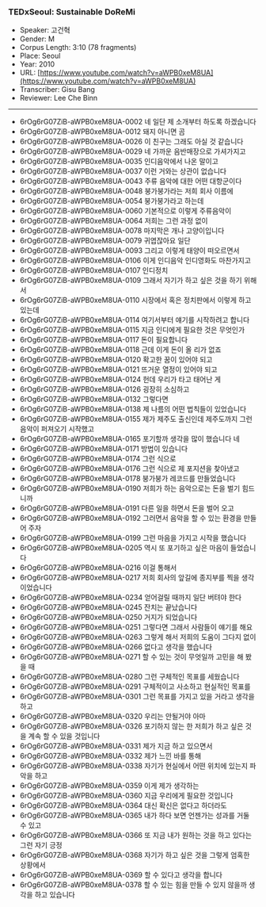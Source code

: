 ### TEDxSeoul: Sustainable DoReMi

- Speaker: 고건혁
- Gender: M
- Corpus Length: 3:10 (78 fragments)
- Place: Seoul
- Year: 2010
- URL: [https://www.youtube.com/watch?v=aWPB0xeM8UA](https://www.youtube.com/watch?v=aWPB0xeM8UA)
- Transcriber: Gisu Bang
- Reviewer: Lee Che Binn

---

- 6rOg6rG07ZiB-aWPB0xeM8UA-0002 네 일단 제 소개부터 하도록 하겠습니다
- 6rOg6rG07ZiB-aWPB0xeM8UA-0012 돼지 아니면 곰
- 6rOg6rG07ZiB-aWPB0xeM8UA-0026 이 친구는 그래도 아실 것 같습니다
- 6rOg6rG07ZiB-aWPB0xeM8UA-0029 네 가까운 음반매장으로 가셔가지고
- 6rOg6rG07ZiB-aWPB0xeM8UA-0035 인디음악에서 나온 말이고
- 6rOg6rG07ZiB-aWPB0xeM8UA-0037 이런 거와는 상관이 없습니다
- 6rOg6rG07ZiB-aWPB0xeM8UA-0043 주류 음악에 대한 어떤 대항군이다
- 6rOg6rG07ZiB-aWPB0xeM8UA-0048 붕가붕가라는 저희 회사 이름에
- 6rOg6rG07ZiB-aWPB0xeM8UA-0054 붕가붕가라고 하는데
- 6rOg6rG07ZiB-aWPB0xeM8UA-0060 기본적으로 이렇게 주류음악이
- 6rOg6rG07ZiB-aWPB0xeM8UA-0064 저희는 그런 과정 없이
- 6rOg6rG07ZiB-aWPB0xeM8UA-0078 마지막은 개나 고양이입니다
- 6rOg6rG07ZiB-aWPB0xeM8UA-0079 귀엽잖아요 일단
- 6rOg6rG07ZiB-aWPB0xeM8UA-0093 그리고 이렇게 태양이 떠오르면서
- 6rOg6rG07ZiB-aWPB0xeM8UA-0106 이게 인디음악 인디영화도 마찬가지고
- 6rOg6rG07ZiB-aWPB0xeM8UA-0107 인디정치
- 6rOg6rG07ZiB-aWPB0xeM8UA-0109 그래서 자기가 하고 싶은 것을 하기 위해서
- 6rOg6rG07ZiB-aWPB0xeM8UA-0110 시장에서 혹은 정치판에서 이렇게 하고 있는데
- 6rOg6rG07ZiB-aWPB0xeM8UA-0114 여기서부터 얘기를 시작하려고 합니다
- 6rOg6rG07ZiB-aWPB0xeM8UA-0115 지금 인디에게 필요한 것은 무엇인가
- 6rOg6rG07ZiB-aWPB0xeM8UA-0117 돈이 필요합니다
- 6rOg6rG07ZiB-aWPB0xeM8UA-0118 근데 이게 돈이 올 리가 없죠
- 6rOg6rG07ZiB-aWPB0xeM8UA-0120 확고한 꿈이 있어야 되고
- 6rOg6rG07ZiB-aWPB0xeM8UA-0121 뜨거운 열정이 있어야 되고
- 6rOg6rG07ZiB-aWPB0xeM8UA-0124 헌데 우리가 타고 태어난 게
- 6rOg6rG07ZiB-aWPB0xeM8UA-0126 굉장히 소심하고
- 6rOg6rG07ZiB-aWPB0xeM8UA-0132 그렇다면
- 6rOg6rG07ZiB-aWPB0xeM8UA-0138 제 나름의 어떤 법칙들이 있었습니다
- 6rOg6rG07ZiB-aWPB0xeM8UA-0155 제가 제주도 출신인데 제주도까지 그런 음악이 퍼져오기 시작했고
- 6rOg6rG07ZiB-aWPB0xeM8UA-0165 포기할까 생각을 많이 했습니다 네
- 6rOg6rG07ZiB-aWPB0xeM8UA-0171 방법이 있습니다
- 6rOg6rG07ZiB-aWPB0xeM8UA-0174 그런 식으로
- 6rOg6rG07ZiB-aWPB0xeM8UA-0176 그런 식으로 제 포지션을 찾아냈고
- 6rOg6rG07ZiB-aWPB0xeM8UA-0178 붕가붕가 레코드를 만들었습니다
- 6rOg6rG07ZiB-aWPB0xeM8UA-0190 저희가 하는 음악으로는 돈을 벌기 힘드니까
- 6rOg6rG07ZiB-aWPB0xeM8UA-0191 다른 일을 하면서 돈을 벌어 오고
- 6rOg6rG07ZiB-aWPB0xeM8UA-0192 그러면서 음악을 할 수 있는 환경을 만들어 주자
- 6rOg6rG07ZiB-aWPB0xeM8UA-0199 그런 마음을 가지고 시작을 했습니다
- 6rOg6rG07ZiB-aWPB0xeM8UA-0205 역시 또 포기하고 싶은 마음이 들었습니다
- 6rOg6rG07ZiB-aWPB0xeM8UA-0216 이걸 통해서
- 6rOg6rG07ZiB-aWPB0xeM8UA-0217 저희 회사의 앞길에 종지부를 찍을 생각이었습니다
- 6rOg6rG07ZiB-aWPB0xeM8UA-0234 얻어걸릴 때까지 일단 버텨야 한다
- 6rOg6rG07ZiB-aWPB0xeM8UA-0245 잔치는 끝났습니다
- 6rOg6rG07ZiB-aWPB0xeM8UA-0250 거지가 되었습니다
- 6rOg6rG07ZiB-aWPB0xeM8UA-0251 그렇다면 그래서 사람들이 얘기를 해요
- 6rOg6rG07ZiB-aWPB0xeM8UA-0263 그렇게 해서 저희의 도움이 그다지 없이
- 6rOg6rG07ZiB-aWPB0xeM8UA-0266 없다고 생각을 했습니다
- 6rOg6rG07ZiB-aWPB0xeM8UA-0271 할 수 있는 것이 무엇일까 고민을 해 봤을 때
- 6rOg6rG07ZiB-aWPB0xeM8UA-0280 그런 구체적인 목표를 세웠습니다
- 6rOg6rG07ZiB-aWPB0xeM8UA-0291 구체적이고 사소하고 현실적인 목표를
- 6rOg6rG07ZiB-aWPB0xeM8UA-0301 그런 목표를 가지고 있을 거라고 생각을 하고
- 6rOg6rG07ZiB-aWPB0xeM8UA-0320 우리는 안될거야 아마
- 6rOg6rG07ZiB-aWPB0xeM8UA-0326 포기하지 않는 한 저희가 하고 싶은 것을 계속 할 수 있을 것입니다
- 6rOg6rG07ZiB-aWPB0xeM8UA-0331 제가 지금 하고 있으면서
- 6rOg6rG07ZiB-aWPB0xeM8UA-0332 제가 느낀 바를 통해
- 6rOg6rG07ZiB-aWPB0xeM8UA-0338 자기가 현실에서 어떤 위치에 있는지 파악을 하고
- 6rOg6rG07ZiB-aWPB0xeM8UA-0359 이게 제가 생각하는
- 6rOg6rG07ZiB-aWPB0xeM8UA-0360 지금 우리에게 필요한 것입니다
- 6rOg6rG07ZiB-aWPB0xeM8UA-0364 대신 확신은 없다고 하더라도
- 6rOg6rG07ZiB-aWPB0xeM8UA-0365 내가 하다 보면 언젠가는 성과를 거둘 수 있고
- 6rOg6rG07ZiB-aWPB0xeM8UA-0366 또 지금 내가 원하는 것을 하고 있다는 그런 자기 긍정
- 6rOg6rG07ZiB-aWPB0xeM8UA-0368 자기가 하고 싶은 것을 그렇게 엄혹한 상황에서
- 6rOg6rG07ZiB-aWPB0xeM8UA-0369 할 수 있다고 생각을 합니다
- 6rOg6rG07ZiB-aWPB0xeM8UA-0378 할 수 있는 힘을 만들 수 있지 않을까 생각을 하고 있습니다

